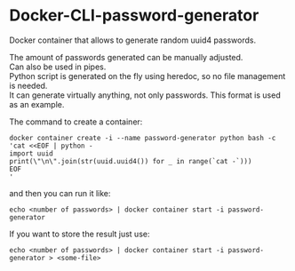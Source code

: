 # Docker-CLI-password-generator
Docker container that allows to generate random uuid4 passwords.

The amount of passwords generated can be manually adjusted. <br />
Can also be used in pipes. <br />
Python script is generated on the fly using heredoc, so no file management is needed.  <br />
It can generate virtually anything, not only passwords. This format is used as an example. <br />

The command to create a container:
```
docker container create -i --name password-generator python bash -c 'cat <<EOF | python -    
import uuid
print(\"\n\".join(str(uuid.uuid4()) for _ in range(`cat -`)))
EOF
'
```
and then you can run it like:
```
echo <number of passwords> | docker container start -i password-generator
```
If you want to store the result just use:
```
echo <number of passwords> | docker container start -i password-generator > <some-file>
```
